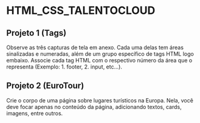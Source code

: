 <h1> HTML_CSS_TALENTOCLOUD</h1>
<h2> Projeto 1 (Tags)</h2>
  Observe as três capturas de tela em anexo. Cada uma delas tem áreas sinalizadas e numeradas, além de um grupo específico de tags HTML logo embaixo. Associe cada tag HTML com o respectivo número da área que o representa (Exemplo: 1. footer, 2. input, etc...).

<h2> Projeto 2 (EuroTour)</h2>
Crie o corpo de uma página sobre lugares turísticos na Europa. Nela, você deve focar apenas no conteúdo da página, adicionando textos, cards, imagens, entre outros. 
